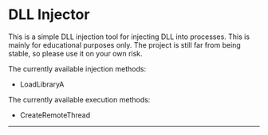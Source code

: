 # DLL Injector

This is a simple DLL injection tool for injecting DLL into processes.
This is mainly for educational purposes only.
The project is still far from being stable, so please use it on your own risk.

The currently available injection methods:
- LoadLibraryA 

The currently available execution methods:
- CreateRemoteThread


------------------------------------------------------------------
